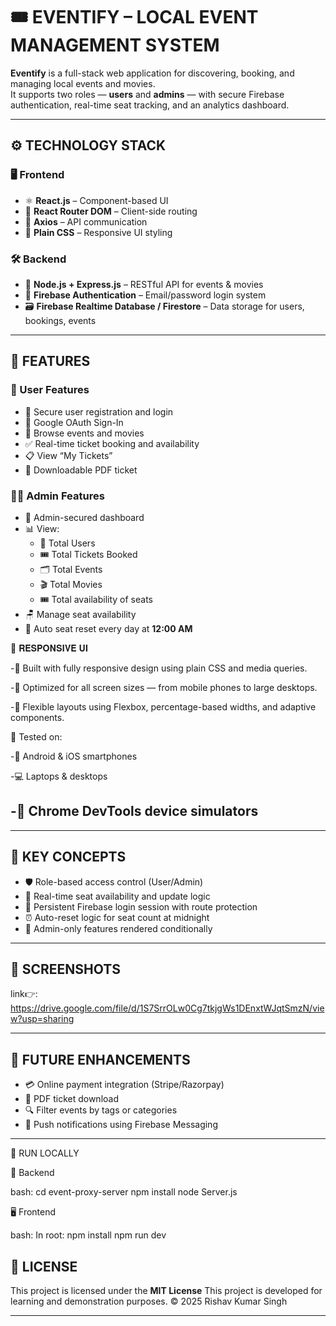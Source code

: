 # 🎟️ EVENTIFY – LOCAL EVENT MANAGEMENT SYSTEM

**Eventify** is a full-stack web application for discovering, booking, and managing local events and movies.  
It supports two roles — **users** and **admins** — with secure Firebase authentication, real-time seat tracking, and an analytics dashboard.

---

## ⚙️ TECHNOLOGY STACK

### 🖥️ Frontend
- ⚛️ **React.js** – Component-based UI
- 🧭 **React Router DOM** – Client-side routing
- 📡 **Axios** – API communication
- 🎨 **Plain CSS** – Responsive UI styling

### 🛠️ Backend
- 🧩 **Node.js + Express.js** – RESTful API for events & movies
- 🔐 **Firebase Authentication** – Email/password login system
- 🗃️ **Firebase Realtime Database / Firestore** – Data storage for users, bookings, events

---

## 🚀 FEATURES

### 👤 User Features
- 🔐 Secure user registration and login
- 🔑 Google OAuth Sign-In
- 🎫 Browse events and movies
- ✅ Real-time ticket booking and availability
- 📋 View “My Tickets”
- 🧾 Downloadable PDF ticket

### 🧑‍💼 Admin Features
- 🔐 Admin-secured dashboard
- 📊 View:
  - 👥 Total Users  
  - 🎟️ Total Tickets Booked
  - 🗂️ Total Events  
  - 🎬 Total Movies
  - 🎟️ Total availability of seats 
- 🪑 Manage seat availability
- 🔁 Auto seat reset every day at **12:00 AM**


📱 𝐑𝐄𝐒𝐏𝐎𝐍𝐒𝐈𝐕𝐄 𝐔𝐈

  -🧩 Built with fully responsive design using plain CSS and media queries.

  -📱 Optimized for all screen sizes — from mobile phones to large desktops.

  -🎯 Flexible layouts using Flexbox, percentage-based widths, and adaptive components.

🧪 Tested on:

  -📱 Android & iOS smartphones

  -💻 Laptops & desktops

  -📱 Chrome DevTools device simulators
---


---

## 🧠 KEY CONCEPTS

- 🛡️ Role-based access control (User/Admin)
- 🔄 Real-time seat availability and update logic
- 🔐 Persistent Firebase login session with route protection
- ⏰ Auto-reset logic for seat count at midnight
- 🧩 Admin-only features rendered conditionally

---

## 🌄 SCREENSHOTS

link👉:   https://drive.google.com/file/d/1S7SrrOLw0Cg7tkjgWs1DEnxtWJqtSmzN/view?usp=sharing

---

## 🔮 FUTURE ENHANCEMENTS
- 💳 Online payment integration (Stripe/Razorpay)
- 📄 PDF ticket download
- 🔍 Filter events by tags or categories
- 🔔 Push notifications using Firebase Messaging

---

🚀 RUN LOCALLY

🧩 Backend

bash:
cd event-proxy-server
npm install
node Server.js

🖥️ Frontend

bash:
In root:
npm install
npm run dev

## 📄 LICENSE

This project is licensed under the **MIT License** 
This project is developed for learning and demonstration purposes. 
© 2025 Rishav Kumar Singh

---



